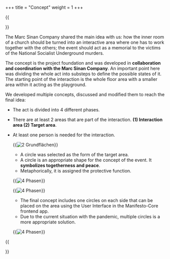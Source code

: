 +++
title = "Concept"
weight = 1
+++

{{<section title="Concept">}}

The Marc Sinan Company shared the main idea with us: how the inner room of a church should be turned into an interactive area where one has to work together with the others; the event should act as a memorial to the victims of the National Socialist Underground murders.

The concept is the project foundation and was developed in **collaboration and coordination with the Marc Sinan Company**. An important point here was dividing the whole act into substeps to define the possible states of it. The starting point of the interaction is the whole floor area with a smaller area within it acting as the playground.

We developed multiple concepts, discussed and modified them to reach the final idea:

- The act is divided into 4 different phases.
- There are at least 2 areas that are part of the interaction.
  **(1) Interaction area (2) Target area**.
- At least one person is needed for the interaction.

  {{<image src="man_konzept_1.png" alt="2 Grundflächen" caption="" >}}

  - A circle was selected as the form of the target area.
  - A circle is an appropriate shape for the concept of the event. It **symbolizes togetherness and peace**.
  - Metaphorically, it is assigned the protective function.

  {{<image src="man_concept_3_en.png" alt="4 Phasen" caption="" >}}

  {{<image src="man_concept_2_en.png" alt="4 Phasen" caption="" >}}

  - The final concept includes one circles on each side that can be placed on the area using the User Interface in the Manifesto-Core frontend app.
  - Due to the current situation with the pandemic, multiple circles is a more appropriate solution.

  {{<image src="man_concept_4_en.png" alt="4 Phasen" caption="" >}}

{{</section>}}
